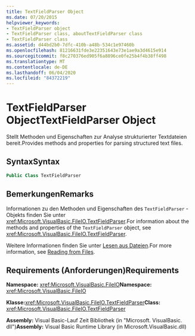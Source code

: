 ```yaml
---
title: TextFieldParser Object
ms.date: 07/20/2015
helpviewer_keywords:
- TextFieldParser object
- TextFieldParser class, aboutTextFieldParser class
- TextFieldParser class
ms.assetid: d44bd2b0-7dfc-410b-a48b-534c1e97460b
ms.openlocfilehash: 81216631fde3e22351643e73e1ae9a3d4615e914
ms.sourcegitcommit: f8c270376ed905f6a8896ce0fe25b4f4b38ff498
ms.translationtype: MT
ms.contentlocale: de-DE
ms.lasthandoff: 06/04/2020
ms.locfileid: "84372219"
---
```

# <a name="textfieldparser-object"></a><span data-ttu-id="b262f-102">TextFieldParser Object</span><span class="sxs-lookup"><span data-stu-id="b262f-102">TextFieldParser Object</span></span>
<span data-ttu-id="b262f-103">Stellt Methoden und Eigenschaften zur Analyse strukturierter Textdateien bereit.</span><span class="sxs-lookup"><span data-stu-id="b262f-103">Provides methods and properties for parsing structured text files.</span></span>  
  
## <a name="syntax"></a><span data-ttu-id="b262f-104">Syntax</span><span class="sxs-lookup"><span data-stu-id="b262f-104">Syntax</span></span>  
  
```vb  
Public Class TextFieldParser  
```  
  
## <a name="remarks"></a><span data-ttu-id="b262f-105">Bemerkungen</span><span class="sxs-lookup"><span data-stu-id="b262f-105">Remarks</span></span>  
 <span data-ttu-id="b262f-106">Informationen zu den Methoden und Eigenschaften des `TextFieldParser` -Objekts finden Sie unter <xref:Microsoft.VisualBasic.FileIO.TextFieldParser>.</span><span class="sxs-lookup"><span data-stu-id="b262f-106">For information about the methods and properties of the `TextFieldParser` object, see <xref:Microsoft.VisualBasic.FileIO.TextFieldParser>.</span></span>  
  
 <span data-ttu-id="b262f-107">Weitere Informationen finden Sie unter [Lesen aus Dateien](../../developing-apps/programming/drives-directories-files/reading-from-files.md).</span><span class="sxs-lookup"><span data-stu-id="b262f-107">For more information, see [Reading from Files](../../developing-apps/programming/drives-directories-files/reading-from-files.md).</span></span>  
  
## <a name="requirements"></a><span data-ttu-id="b262f-108">Requirements (Anforderungen)</span><span class="sxs-lookup"><span data-stu-id="b262f-108">Requirements</span></span>  
 <span data-ttu-id="b262f-109">**Namespace:** <xref:Microsoft.VisualBasic.FileIO></span><span class="sxs-lookup"><span data-stu-id="b262f-109">**Namespace:** <xref:Microsoft.VisualBasic.FileIO></span></span>  
  
 <span data-ttu-id="b262f-110">**Klasse:**<xref:Microsoft.VisualBasic.FileIO.TextFieldParser></span><span class="sxs-lookup"><span data-stu-id="b262f-110">**Class:** <xref:Microsoft.VisualBasic.FileIO.TextFieldParser></span></span>  
  
 <span data-ttu-id="b262f-111">**Assembly:** Visual Basic-Lauf Zeit Bibliothek (in "Microsoft. VisualBasic. dll")</span><span class="sxs-lookup"><span data-stu-id="b262f-111">**Assembly:** Visual Basic Runtime Library (in Microsoft.VisualBasic.dll)</span></span>
